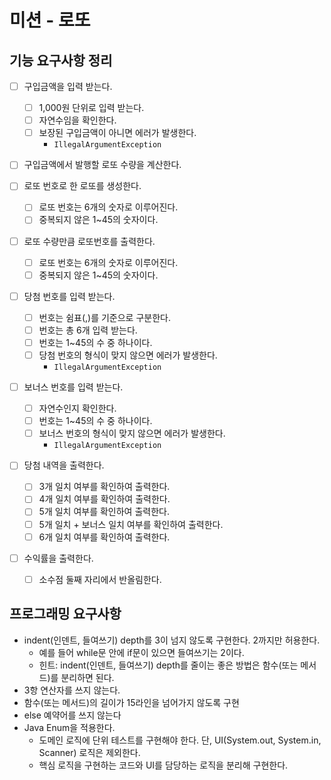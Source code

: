 # 미션 - 로또
## 기능 요구사항 정리
- [ ] 구입금액을 입력 받는다.
  - [ ] 1,000원 단위로 입력 받는다.
  - [ ] 자연수임을 확인한다.
  - [ ] 보장된 구입금액이 아니면 에러가 발생한다.
      - `IllegalArgumentException`

- [ ] 구입금액에서 발행할 로또 수량을 계산한다.

- [ ] 로또 번호로 한 로또를 생성한다.
    - [ ] 로또 번호는 6개의 숫자로 이루어진다.
    - [ ] 중복되지 않은 1~45의 숫자이다.

- [ ] 로또 수량만큼 로또번호를 출력한다.
  - [ ] 로또 번호는 6개의 숫자로 이루어진다.
  - [ ] 중복되지 않은 1~45의 숫자이다.

- [ ] 당첨 번호를 입력 받는다.
  - [ ] 번호는 쉼표(,)를 기준으로 구분한다.
  - [ ] 번호는 총 6개 입력 받는다.
  - [ ] 번호는 1~45의 수 중 하나이다.
  - [ ] 당첨 번호의 형식이 맞지 않으면 에러가 발생한다.
    - `IllegalArgumentException`

- [ ] 보너스 번호를 입력 받는다.
  - [ ] 자연수인지 확인한다.
  - [ ] 번호는 1~45의 수 중 하나이다.
  - [ ] 보너스 번호의 형식이 맞지 않으면 에러가 발생한다.
    - `IllegalArgumentException`

- [ ] 당첨 내역을 출력한다.
  - [ ] 3개 일치 여부를 확인하여 출력한다.
  - [ ] 4개 일치 여부를 확인하여 출력한다.
  - [ ] 5개 일치 여부를 확인하여 출력한다.
  - [ ] 5개 일치 + 보너스 일치 여부를 확인하여 출력한다.
  - [ ] 6개 일치 여부를 확인하여 출력한다.
- [ ] 수익률을 출력한다.
  - [ ] 소수점 둘째 자리에서 반올림한다.


## 프로그래밍 요구사항
- indent(인덴트, 들여쓰기) depth를 3이 넘지 않도록 구현한다. 2까지만 허용한다.
  - 예를 들어 while문 안에 if문이 있으면 들여쓰기는 2이다.
  - 힌트: indent(인덴트, 들여쓰기) depth를 줄이는 좋은 방법은 함수(또는 메서드)를 분리하면 된다.
- 3항 연산자를 쓰지 않는다.
- 함수(또는 메서드)의 길이가 15라인을 넘어가지 않도록 구현
- else 예약어를 쓰지 않는다
- Java Enum을 적용한다.
  - 도메인 로직에 단위 테스트를 구현해야 한다. 단, UI(System.out, System.in, Scanner) 로직은 제외한다.
  - 핵심 로직을 구현하는 코드와 UI를 담당하는 로직을 분리해 구현한다.
